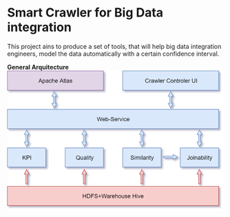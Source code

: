 # Smart Crawler for Big Data integration

This project ains to produce a set of tools, that will help big data integration engineers, model the data automatically with a certain confidence interval.

**General Arquitecture**
![Alt text](SCBDI_General_Arquitecture.png?raw=true "SCBDI General Arquitecture V1")

